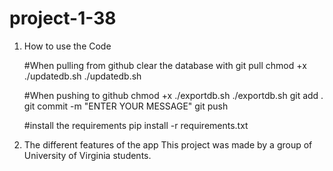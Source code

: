 # project-1-38

1. How to use the Code


    #When pulling from github clear the database with
    git pull
    chmod +x ./updatedb.sh
    ./updatedb.sh

    #When pushing to github 
    chmod +x ./exportdb.sh
    ./exportdb.sh
    git add .
    git commit -m "ENTER YOUR MESSAGE"
    git push


    #install the requirements
    pip install -r requirements.txt

2. The different features of the app
This project was made by a group of University of Virginia students.
